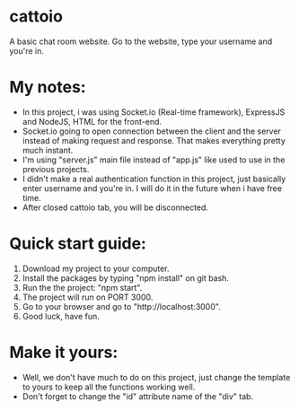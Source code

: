 # cattoio
A basic chat room website. Go to the website, type your username and you're in.

# My notes:
- In this project, i was using Socket.io (Real-time framework), ExpressJS and NodeJS, HTML for the front-end.
- Socket.io going to open connection between the client and the server instead of making request and response. That makes everything pretty much instant.
- I'm using "server.js" main file instead of "app.js" like used to use in the previous projects.
- I didn't make a real authentication function in this project, just basically enter username and you're in. I will do it in the future when i have free time.
- After closed cattoio tab, you will be disconnected.

# Quick start guide:
1. Download my project to your computer.
2. Install the packages by typing "npm install" on git bash.
3. Run the the project: "npm start".
4. The project will run on PORT 3000.
5. Go to your browser and go to "http://localhost:3000".
6. Good luck, have fun.

# Make it yours:
- Well, we don't have much to do on this project, just change the template to yours to keep all the functions working well.
- Don't forget to change the "id" attribute name of the "div" tab.
